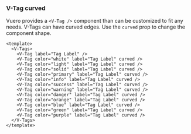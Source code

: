 ### V-Tag curved

Vuero provides a `<V-Tag />` component than can be customized to fit any needs.
V-Tags can have curved edges.
Use the `curved` prop to change the component shape.

<!--code-->

```vue
<template>
  <V-Tags>
    <V-Tag label="Tag Label" />
    <V-Tag color="white" label="Tag Label" curved />
    <V-Tag color="light" label="Tag Label" curved />
    <V-Tag color="solid" label="Tag Label" curved />
    <V-Tag color="primary" label="Tag Label" curved />
    <V-Tag color="info" label="Tag Label" curved />
    <V-Tag color="success" label="Tag Label" curved />
    <V-Tag color="warning" label="Tag Label" curved />
    <V-Tag color="danger" label="Tag Label" curved />
    <V-Tag color="orange" label="Tag Label" curved />
    <V-Tag color="blue" label="Tag Label" curved />
    <V-Tag color="green" label="Tag Label" curved />
    <V-Tag color="purple" label="Tag Label" curved />
  </V-Tags>
</template>
```

<!--/code-->

<!--example-->

<V-Tags>
  <V-Tag label="Tag Label" />
  <V-Tag color="white" label="Tag Label" curved />
  <V-Tag color="light" label="Tag Label" curved />
  <V-Tag color="solid" label="Tag Label" curved />
  <V-Tag color="primary" label="Tag Label" curved />
  <V-Tag color="info" label="Tag Label" curved />
  <V-Tag color="success" label="Tag Label" curved />
  <V-Tag color="warning" label="Tag Label" curved />
  <V-Tag color="danger" label="Tag Label" curved />
  <V-Tag color="orange" label="Tag Label" curved />
  <V-Tag color="blue" label="Tag Label" curved />
  <V-Tag color="green" label="Tag Label" curved />
  <V-Tag color="purple" label="Tag Label" curved />
</V-Tags>

<!--/example-->
